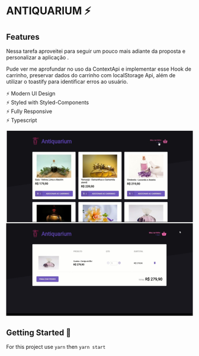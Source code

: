# ANTIQUARIUM ⚡️ 

## Features

Nessa tarefa aproveitei para seguir um pouco mais adiante da proposta e personalizar a aplicação .

Pude ver me aprofundar no uso da ContextApi e implementar esse Hook de carrinho, preservar dados do carrinho com localStorage Api, além de utilizar o toastify para identificar erros ao usuário.

⚡️ Modern UI Design\
⚡️ Styled with Styled-Components\
⚡️ Fully Responsive\
⚡️ Typescript

<img src="https://github.com/kali-r3i5/rocketshoes/blob/master/snapshot_kali.jpeg">
<br />
<img src="https://github.com/kali-r3i5/rocketshoes/blob/master/snapshot_kali2.jpeg">


## Getting Started 🚀

For this project use `yarn` then `yarn start`
